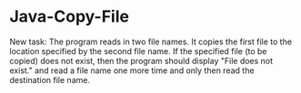 # Java-Copy-File

New task: The program reads in two file names. It copies the first file to the location specified by the second file name.
If the specified file (to be copied) does not exist, then the program should display "File does not exist." and read a file name one more time and only then read the destination file name.
